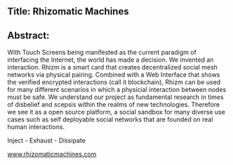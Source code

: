 ## Title: Rhizomatic Machines

## Abstract:

With Touch Screens being manifested as the current paradigm of interfacing the Internet, the world has made a decision. We invented an interaction. Rhizm is a smart card that creates decentralized social mesh networks via physical pairing. Combined with a Web Interface that shows the verified encrypted interactions (call it blockchain), Rhizm can be used for many different scenarios in which a physicial interaction between nodes must be safe. We understand our project as fundamental research in times of disbelief and scepsis within the realms of new technologies. Therefore we see it as a open source platform, a social sandbox for many diverse use cases such as self deployable social networks that are founded on real human interactions.

Inject - Exhaust - Dissipate

www.rhizomaticmachines.com
